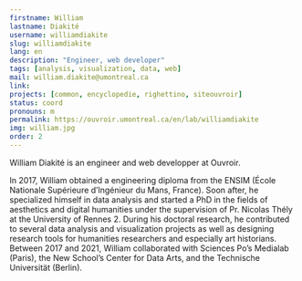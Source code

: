 ```yaml
---
firstname: William
lastname: Diakité
username: williamdiakite
slug: williamdiakite
lang: en
description: "Engineer, web developer"
tags: [analysis, visualization, data, web]
mail: william.diakite@umontreal.ca
link: 
projects: [common, encyclopedie, righettino, siteouvroir]
status: coord
pronouns: m
permalink: https://ouvroir.umontreal.ca/en/lab/williamdiakite
img: william.jpg
order: 2
---
```


William Diakité is an engineer and web developper at Ouvroir.

In 2017, William obtained a engineering diploma from the ENSIM (École Nationale Supérieure d’Ingénieur du Mans, France). Soon after, he specialized himself in data analysis and started a PhD in the fields of aesthetics and digital humanities under the supervision of Pr. Nicolas Thély at the University of Rennes 2. During his doctoral research, he contributed to several data analysis and visualization projects as well as designing research tools for humanities researchers and especially art historians. Between 2017 and 2021, William collaborated with Sciences Po’s Medialab (Paris), the New School’s Center for Data Arts, and the Technische Universität (Berlin). 
